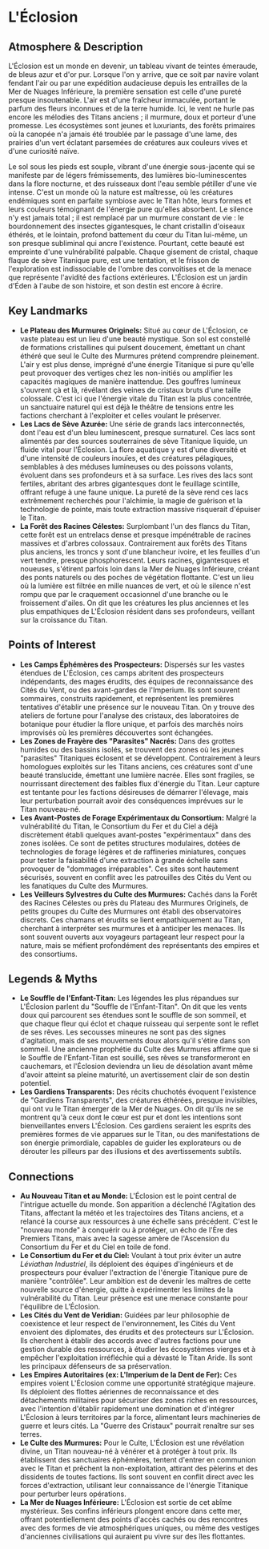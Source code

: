 # L'Éclosion

## Atmosphere & Description
L'Éclosion est un monde en devenir, un tableau vivant de teintes émeraude, de bleus azur et d'or pur. Lorsque l'on y arrive, que ce soit par navire volant fendant l'air ou par une expédition audacieuse depuis les entrailles de la Mer de Nuages Inférieure, la première sensation est celle d'une pureté presque insoutenable. L'air est d'une fraîcheur immaculée, portant le parfum des fleurs inconnues et de la terre humide. Ici, le vent ne hurle pas encore les mélodies des Titans anciens ; il murmure, doux et porteur d'une promesse. Les écosystèmes sont jeunes et luxuriants, des forêts primaires où la canopée n'a jamais été troublée par le passage d'une lame, des prairies d'un vert éclatant parsemées de créatures aux couleurs vives et d'une curiosité naïve.

Le sol sous les pieds est souple, vibrant d'une énergie sous-jacente qui se manifeste par de légers frémissements, des lumières bio-luminescentes dans la flore nocturne, et des ruisseaux dont l'eau semble pétiller d'une vie intense. C'est un monde où la nature est maîtresse, où les créatures endémiques sont en parfaite symbiose avec le Titan hôte, leurs formes et leurs couleurs témoignant de l'énergie pure qu'elles absorbent. Le silence n'y est jamais total ; il est remplacé par un murmure constant de vie : le bourdonnement des insectes gigantesques, le chant cristallin d'oiseaux éthérés, et le lointain, profond battement du cœur du Titan lui-même, un son presque subliminal qui ancre l'existence. Pourtant, cette beauté est empreinte d'une vulnérabilité palpable. Chaque gisement de cristal, chaque flaque de sève Titanique pure, est une tentation, et le frisson de l'exploration est indissociable de l'ombre des convoitises et de la menace que représente l'avidité des factions extérieures. L'Éclosion est un jardin d'Éden à l'aube de son histoire, et son destin est encore à écrire.

## Key Landmarks

*   **Le Plateau des Murmures Originels:** Situé au cœur de L'Éclosion, ce vaste plateau est un lieu d'une beauté mystique. Son sol est constellé de formations cristallines qui pulsent doucement, émettant un chant éthéré que seul le Culte des Murmures prétend comprendre pleinement. L'air y est plus dense, imprégné d'une énergie Titanique si pure qu'elle peut provoquer des vertiges chez les non-initiés ou amplifier les capacités magiques de manière inattendue. Des gouffres lumineux s'ouvrent çà et là, révélant des veines de cristaux bruts d'une taille colossale. C'est ici que l'énergie vitale du Titan est la plus concentrée, un sanctuaire naturel qui est déjà le théâtre de tensions entre les factions cherchant à l'exploiter et celles voulant le préserver.
*   **Les Lacs de Sève Azurée:** Une série de grands lacs interconnectés, dont l'eau est d'un bleu luminescent, presque surnaturel. Ces lacs sont alimentés par des sources souterraines de sève Titanique liquide, un fluide vital pour l'Éclosion. La flore aquatique y est d'une diversité et d'une intensité de couleurs inouïes, et des créatures pélagiques, semblables à des méduses lumineuses ou des poissons volants, évoluent dans ses profondeurs et à sa surface. Les rives des lacs sont fertiles, abritant des arbres gigantesques dont le feuillage scintille, offrant refuge à une faune unique. La pureté de la sève rend ces lacs extrêmement recherchés pour l'alchimie, la magie de guérison et la technologie de pointe, mais toute extraction massive risquerait d'épuiser le Titan.
*   **La Forêt des Racines Célestes:** Surplombant l'un des flancs du Titan, cette forêt est un entrelacs dense et presque impénétrable de racines massives et d'arbres colossaux. Contrairement aux forêts des Titans plus anciens, les troncs y sont d'une blancheur ivoire, et les feuilles d'un vert tendre, presque phosphorescent. Leurs racines, gigantesques et noueuses, s'étirent parfois loin dans la Mer de Nuages Inférieure, créant des ponts naturels ou des poches de végétation flottante. C'est un lieu où la lumière est filtrée en mille nuances de vert, et où le silence n'est rompu que par le craquement occasionnel d'une branche ou le froissement d'ailes. On dit que les créatures les plus anciennes et les plus empathiques de L'Éclosion résident dans ses profondeurs, veillant sur la croissance du Titan.

## Points of Interest

*   **Les Camps Éphémères des Prospecteurs:** Dispersés sur les vastes étendues de L'Éclosion, ces camps abritent des prospecteurs indépendants, des mages érudits, des équipes de reconnaissance des Cités du Vent, ou des avant-gardes de l'Imperium. Ils sont souvent sommaires, construits rapidement, et représentent les premières tentatives d'établir une présence sur le nouveau Titan. On y trouve des ateliers de fortune pour l'analyse des cristaux, des laboratoires de botanique pour étudier la flore unique, et parfois des marchés noirs improvisés où les premières découvertes sont échangées.
*   **Les Zones de Frayère des "Parasites" Nacrés:** Dans des grottes humides ou des bassins isolés, se trouvent des zones où les jeunes "parasites" Titaniques éclosent et se développent. Contrairement à leurs homologues exploités sur les Titans anciens, ces créatures sont d'une beauté translucide, émettant une lumière nacrée. Elles sont fragiles, se nourrissant directement des faibles flux d'énergie du Titan. Leur capture est tentante pour les factions désireuses de démarrer l'élevage, mais leur perturbation pourrait avoir des conséquences imprévues sur le Titan nouveau-né.
*   **Les Avant-Postes de Forage Expérimentaux du Consortium:** Malgré la vulnérabilité du Titan, le Consortium du Fer et du Ciel a déjà discrètement établi quelques avant-postes "expérimentaux" dans des zones isolées. Ce sont de petites structures modulaires, dotées de technologies de forage légères et de raffineries miniatures, conçues pour tester la faisabilité d'une extraction à grande échelle sans provoquer de "dommages irréparables". Ces sites sont hautement sécurisés, souvent en conflit avec les patrouilles des Cités du Vent ou les fanatiques du Culte des Murmures.
*   **Les Veilleurs Sylvestres du Culte des Murmures:** Cachés dans la Forêt des Racines Célestes ou près du Plateau des Murmures Originels, de petits groupes du Culte des Murmures ont établi des observatoires discrets. Ces chamans et érudits se lient empathiquement au Titan, cherchant à interpréter ses murmures et à anticiper les menaces. Ils sont souvent ouverts aux voyageurs partageant leur respect pour la nature, mais se méfient profondément des représentants des empires et des consortiums.

## Legends & Myths

*   **Le Souffle de l'Enfant-Titan:** Les légendes les plus répandues sur L'Éclosion parlent du "Souffle de l'Enfant-Titan". On dit que les vents doux qui parcourent ses étendues sont le souffle de son sommeil, et que chaque fleur qui éclot et chaque ruisseau qui serpente sont le reflet de ses rêves. Les secousses mineures ne sont pas des signes d'agitation, mais de ses mouvements doux alors qu'il s'étire dans son sommeil. Une ancienne prophétie du Culte des Murmures affirme que si le Souffle de l'Enfant-Titan est souillé, ses rêves se transformeront en cauchemars, et l'Éclosion deviendra un lieu de désolation avant même d'avoir atteint sa pleine maturité, un avertissement clair de son destin potentiel.
*   **Les Gardiens Transparents:** Des récits chuchotés évoquent l'existence de "Gardiens Transparents", des créatures éthérées, presque invisibles, qui ont vu le Titan émerger de la Mer de Nuages. On dit qu'ils ne se montrent qu'à ceux dont le cœur est pur et dont les intentions sont bienveillantes envers L'Éclosion. Ces gardiens seraient les esprits des premières formes de vie apparues sur le Titan, ou des manifestations de son énergie primordiale, capables de guider les explorateurs ou de dérouter les pilleurs par des illusions et des avertissements subtils.

## Connections

*   **Au Nouveau Titan et au Monde:** L'Éclosion est le point central de l'intrigue actuelle du monde. Son apparition a déclenché l'Agitation des Titans, affectant la météo et les trajectoires des Titans anciens, et a relancé la course aux ressources à une échelle sans précédent. C'est le "nouveau monde" à conquérir ou à protéger, un écho de l'Ère des Premiers Titans, mais avec la sagesse amère de l'Ascension du Consortium du Fer et du Ciel en toile de fond.
*   **Le Consortium du Fer et du Ciel:** Voulant à tout prix éviter un autre *Léviathan Industriel*, ils déploient des équipes d'ingénieurs et de prospecteurs pour évaluer l'extraction de l'énergie Titanique pure de manière "contrôlée". Leur ambition est de devenir les maîtres de cette nouvelle source d'énergie, quitte à expérimenter les limites de la vulnérabilité du Titan. Leur présence est une menace constante pour l'équilibre de L'Éclosion.
*   **Les Cités du Vent de Veridian:** Guidées par leur philosophie de coexistence et leur respect de l'environnement, les Cités du Vent envoient des diplomates, des érudits et des protecteurs sur L'Éclosion. Ils cherchent à établir des accords avec d'autres factions pour une gestion durable des ressources, à étudier les écosystèmes vierges et à empêcher l'exploitation irréfléchie qui a dévasté le Titan Aride. Ils sont les principaux défenseurs de sa préservation.
*   **Les Empires Autoritaires (ex: L'Imperium de la Dent de Fer):** Ces empires voient L'Éclosion comme une opportunité stratégique majeure. Ils déploient des flottes aériennes de reconnaissance et des détachements militaires pour sécuriser des zones riches en ressources, avec l'intention d'établir rapidement une domination et d'intégrer L'Éclosion à leurs territoires par la force, alimentant leurs machineries de guerre et leurs cités. La "Guerre des Cristaux" pourrait renaître sur ses terres.
*   **Le Culte des Murmures:** Pour le Culte, L'Éclosion est une révélation divine, un Titan nouveau-né à vénérer et à protéger à tout prix. Ils établissent des sanctuaires éphémères, tentent d'entrer en communion avec le Titan et prêchent la non-exploitation, attirant des pèlerins et des dissidents de toutes factions. Ils sont souvent en conflit direct avec les forces d'extraction, utilisant leur connaissance de l'énergie Titanique pour perturber leurs opérations.
*   **La Mer de Nuages Inférieure:** L'Éclosion est sortie de cet abîme mystérieux. Ses confins inférieurs plongent encore dans cette mer, offrant potentiellement des points d'accès cachés ou des rencontres avec des formes de vie atmosphériques uniques, ou même des vestiges d'anciennes civilisations qui auraient pu vivre sur des îles flottantes.